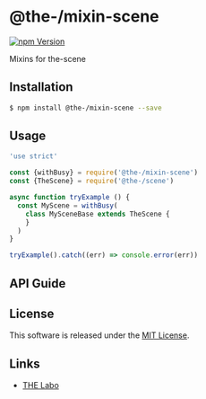 @the-/mixin-scene
==========

<!---
This file is generated by the-tmpl. Do not update manually.
--->

<!-- Badge Start -->
<a name="badges"></a>

[![npm Version][bd_npm_shield_url]][bd_npm_url]

[bd_repo_url]: https://github.com/the-labo/the-scene-mixins
[bd_travis_url]: http://travis-ci.org/the-labo/the-scene-mixins
[bd_travis_shield_url]: http://img.shields.io/travis/the-labo/the-scene-mixins.svg?style=flat
[bd_travis_com_url]: http://travis-ci.com/the-labo/the-scene-mixins
[bd_travis_com_shield_url]: https://api.travis-ci.com/the-labo/the-scene-mixins.svg?token=
[bd_license_url]: https://github.com/the-labo/the-scene-mixins/blob/master/LICENSE
[bd_npm_url]: http://www.npmjs.org/package/@the-/mixin-scene
[bd_npm_shield_url]: http://img.shields.io/npm/v/@the-/mixin-scene.svg?style=flat
[bd_standard_url]: http://standardjs.com/
[bd_standard_shield_url]: https://img.shields.io/badge/code%20style-standard-brightgreen.svg

<!-- Badge End -->


<!-- Description Start -->
<a name="description"></a>

Mixins for the-scene

<!-- Description End -->


<!-- Overview Start -->
<a name="overview"></a>



<!-- Overview End -->


<!-- Sections Start -->
<a name="sections"></a>

<!-- Section from "doc/readme/01.Installation.md.hbs" Start -->

<a name="section-doc-readme-01-installation-md"></a>

Installation
-----

```bash
$ npm install @the-/mixin-scene --save
```


<!-- Section from "doc/readme/01.Installation.md.hbs" End -->

<!-- Section from "doc/readme/02.Usage.md.hbs" Start -->

<a name="section-doc-readme-02-usage-md"></a>

Usage
---------

```javascript
'use strict'

const {withBusy} = require('@the-/mixin-scene')
const {TheScene} = require('@the-/scene')

async function tryExample () {
  const MyScene = withBusy(
    class MySceneBase extends TheScene {
    }
  )
}

tryExample().catch((err) => console.error(err))

```


<!-- Section from "doc/readme/02.Usage.md.hbs" End -->

<!-- Section from "doc/readme/03.API.md.hbs" Start -->

<a name="section-doc-readme-03-api-md"></a>

## API Guide



<!-- Section from "doc/readme/03.API.md.hbs" End -->


<!-- Sections Start -->


<!-- LICENSE Start -->
<a name="license"></a>

License
-------
This software is released under the [MIT License](https://github.com/the-labo/the-scene-mixins/blob/master/LICENSE).

<!-- LICENSE End -->


<!-- Links Start -->
<a name="links"></a>

Links
------

+ [THE Labo][the_labo_url]

[the_labo_url]: https://github.com/the-labo

<!-- Links End -->
